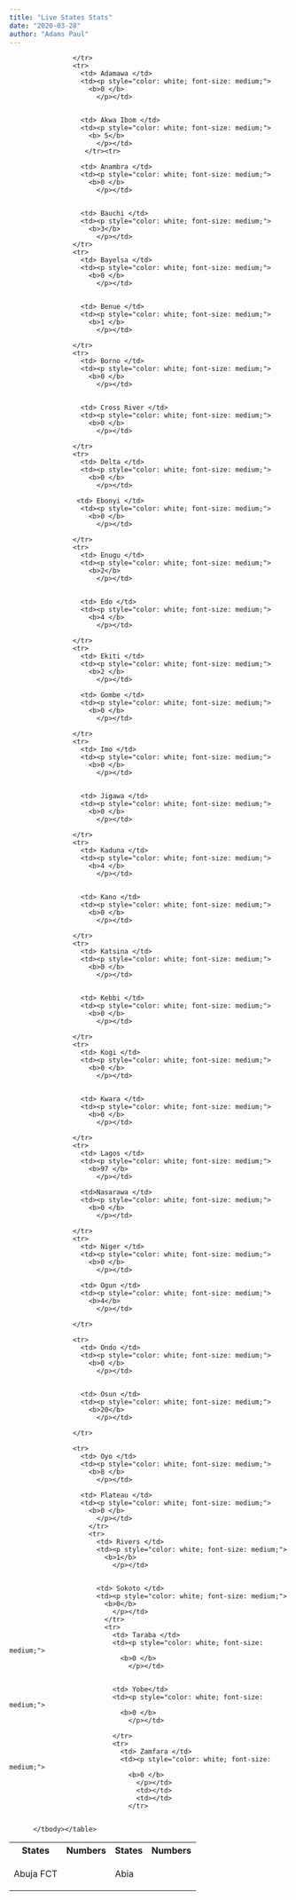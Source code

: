 ```yaml
---
title: "Live States Stats"
date: "2020-03-28"
author: "Adams Paul"
---
```


<table id="custom3" class="table table-responsive">
                      <tbody><tr><th>States</th>
                      <th>Numbers</th><th>States</th><th>Numbers</th></tr>
                    <tr>
                      <td> Abuja FCT </td>
                      <td><p style="color: white; font-size: medium;">
                        <b>38</b> 
                          </p></td>
                          <td> Abia </td>
                      <td><p style="color: white; font-size: medium;">
                        <b>0 </b> 
                          </p></td>
                          
                    </tr>
                    <tr>
                      <td> Adamawa </td>
                      <td><p style="color: white; font-size: medium;">
                        <b>0 </b> 
                          </p></td>
                          
                   
                      <td> Akwa Ibom </td>
                      <td><p style="color: white; font-size: medium;">
                        <b> 5</b> 
                          </p></td>
                       </tr><tr>   
                   
                      <td> Anambra </td>
                      <td><p style="color: white; font-size: medium;">
                        <b>0 </b> 
                          </p></td>
                          
                   
                      <td> Bauchi </td>
                      <td><p style="color: white; font-size: medium;">
                        <b>3</b> 
                          </p></td>
                    </tr>
                    <tr>
                      <td> Bayelsa </td>
                      <td><p style="color: white; font-size: medium;">
                        <b>0 </b> 
                          </p></td>
                          
                   
                      <td> Benue </td>
                      <td><p style="color: white; font-size: medium;">
                        <b>1 </b> 
                          </p></td>
                          
                    </tr>
                    <tr>
                      <td> Borno </td>
                      <td><p style="color: white; font-size: medium;">
                        <b>0 </b> 
                          </p></td>
                          
                   
                      <td> Cross River </td>
                      <td><p style="color: white; font-size: medium;">
                        <b>0 </b> 
                          </p></td>
                          
                    </tr>
                    <tr>
                      <td> Delta </td>
                      <td><p style="color: white; font-size: medium;">
                        <b>0 </b> 
                          </p></td>
                          
                     <td> Ebonyi </td>
                      <td><p style="color: white; font-size: medium;">
                        <b>0 </b> 
                          </p></td>
                          
                    </tr>
                    <tr>
                      <td> Enugu </td>
                      <td><p style="color: white; font-size: medium;">
                        <b>2</b> 
                          </p></td>
                          
                  
                      <td> Edo </td>
                      <td><p style="color: white; font-size: medium;">
                        <b>4 </b> 
                          </p></td>
                          
                    </tr>
                    <tr>
                      <td> Ekiti </td>
                      <td><p style="color: white; font-size: medium;">
                        <b>2 </b> 
                          </p></td>
                        
                      <td> Gombe </td>
                      <td><p style="color: white; font-size: medium;">
                        <b>0 </b> 
                          </p></td>
                          
                    </tr>
                    <tr>
                      <td> Imo </td>
                      <td><p style="color: white; font-size: medium;">
                        <b>0 </b> 
                          </p></td>
                          
                   
                      <td> Jigawa </td>
                      <td><p style="color: white; font-size: medium;">
                        <b>0 </b> 
                          </p></td>
                          
                    </tr>
                    <tr>
                      <td> Kaduna </td>
                      <td><p style="color: white; font-size: medium;">
                        <b>4 </b> 
                          </p></td>
                          
                   
                      <td> Kano </td>
                      <td><p style="color: white; font-size: medium;">
                        <b>0 </b> 
                          </p></td>
                          
                    </tr>
                    <tr>
                      <td> Katsina </td>
                      <td><p style="color: white; font-size: medium;">
                        <b>0 </b> 
                          </p></td>
                          
                   
                      <td> Kebbi </td>
                      <td><p style="color: white; font-size: medium;">
                        <b>0 </b> 
                          </p></td>
                          
                    </tr>
                    <tr>
                      <td> Kogi </td>
                      <td><p style="color: white; font-size: medium;">
                        <b>0 </b> 
                          </p></td>
                          
                    
                      <td> Kwara </td>
                      <td><p style="color: white; font-size: medium;">
                        <b>0 </b> 
                          </p></td>
                          
                    </tr>
                    <tr>
                      <td> Lagos </td>
                      <td><p style="color: white; font-size: medium;">
                        <b>97 </b> 
                          </p></td>
                    
                      <td>Nasarawa </td>
                      <td><p style="color: white; font-size: medium;">
                        <b>0 </b> 
                          </p></td>
                          
                    </tr>
                    <tr>
                      <td> Niger </td>
                      <td><p style="color: white; font-size: medium;">
                        <b>0 </b> 
                          </p></td>
                          
                      <td> Ogun </td>
                      <td><p style="color: white; font-size: medium;">
                        <b>4</b> 
                          </p></td>
                          
                    </tr>
                    
                    <tr>
                      <td> Ondo </td>
                      <td><p style="color: white; font-size: medium;">
                        <b>0 </b> 
                          </p></td>
                          
                    
                      <td> Osun </td>
                      <td><p style="color: white; font-size: medium;">
                        <b>20</b> 
                          </p></td>
                          
                    </tr>

                    <tr>
                      <td> Oyo </td>
                      <td><p style="color: white; font-size: medium;">
                        <b>8 </b> 
                          </p></td>
                      
                      <td> Plateau </td>
                      <td><p style="color: white; font-size: medium;">
                        <b>0 </b> 
                          </p></td>
                        </tr>
                        <tr>
                          <td> Rivers </td>
                          <td><p style="color: white; font-size: medium;">
                            <b>1</b> 
                              </p></td>
                           
           
                          <td> Sokoto </td>
                          <td><p style="color: white; font-size: medium;">
                            <b>0</b> 
                              </p></td>
                            </tr>
                            <tr>
                              <td> Taraba </td>
                              <td><p style="color: white; font-size: medium;">
                                <b>0 </b> 
                                  </p></td>
                   
                           
                              <td> Yobe</td>
                              <td><p style="color: white; font-size: medium;">
                                <b>0 </b> 
                                  </p></td>
                   
                              </tr>
                              <tr>
                                <td> Zamfara </td>
                                <td><p style="color: white; font-size: medium;">
                                  <b>0 </b> 
                                    </p></td>
                                    <td></td>
                                    <td></td>
                                  </tr>
                          
      
          </tbody></table>
